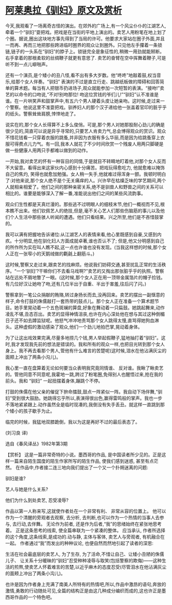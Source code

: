 # [阿莱奥拉《驯妇》原文及赏析](https://www.vrrw.net/wx/15432.html)

今天,我观看了一场离奇古怪的演出。在郊外的广场上,有一个风尘仆仆的江湖艺人,牵着一个“驯妇”耍把戏。把戏是在当街的平地上演出的。卖艺人用粉笔在地上划了个圈。据说,圈出这块地方事先得到了当局的许可。他要求大家站在圈子外面,并且一而再、再而三地把那些跨进临时圈界的观众让到圈外。只见他左手攥着一条锁链,链子的一头系在“驯妇”的脖子上。锁链完全是象征性的,稍微一用劲就能掰断。右手拿着的那根柔软的丝绸鞭子就更有意思了. 卖艺的奋臂在空中挥舞着鞭子,可是听不到一点儿噼啪声。

还有一个演员,是个矮小的丑八怪,看不出有多大岁数。他“咚咚”地敲着鼓,权当音乐,给那个女人伴奏。“驯妇” 表演的不过是直立行走、跳越纸板做的障碍和回答简单的算术题。每当有人把银币扔进场子,观众就能参加一次短暂的表演。“接吻!”卖艺的以命令的口吻说,“不对!别吻那位! 吻这位赏钱的爷们儿!”“驯妇”认不准谁是谁。在一片哄笑声和鼓掌声中,有五六个男人硬着头皮让她亲吻。这时候,走过来一个警察。他说这里不准耍把戏。驯养妇人的那个汉子递给他一张盖着官印的脏乎乎的纸头。警察耸耸肩膀,悻悻地走了。

说实在的,那个女人长得算不上多么俊俏。可是,那个男人对她那股耐心劲儿的确是很少见的,简直可以说是异乎寻常的,只要艺人肯卖力气,总会博得观众的赏识。观众不惜花钱看一只穿着衣服的跳蚤,并非因为衣服有多么华丽,而是因为给跳蚤穿上衣服可得费点儿力气。有一回,我本人就花了不少时间欣赏一个残废人用两只脚硬是做一些健康人用两只手都难以做到的动作。

一开始,我对卖艺的怀有一种盲目的同情,于是就目不转睛地盯着他,对那个女人反而不大留意。看得出来这家伙内心感到十分痛苦。把戏玩得愈吃力, 他就愈难以掩饰自己的焦灼, 笑得也就愈加勉强。女人稍一失手,他就难过得浑身一颤。我顿时明白了:对他来说,那个女人绝不是个无关痛痒的人。兴许早在枯燥乏味的学艺期间,两个人就相亲相爱了。他们之间的那种亲密关系,绝不是驯兽人和野兽之间的关系可以相比的。谁要是能够深入了解一番,准能说出他们之间的某些风流韵事。

观众们生性都是天真烂漫的。那些逃不过明眼人的细枝末节,他们一概视而不见,根本瞧不出来。他们钦佩艺人的绝技,但是,毫不关心艺人们那些伤脑筋的事儿以及他们个人生活中那些骇人听闻的遭遇。他们只看结果。兴之所至,他们是不吝惜鼓掌的。

我可以满有把握地告诉诸位:从江湖艺人的表情来看,他心里既感到自豪,又感到内疚。十分明显,他在驯化妇人方面成就卓著,谁也否认不了; 但是,他又分明感到自己的所作所为实在叫人瞧不起,这一点也许谁也没有发现。(当我这样想的时候,那个女人正在一张窄小的天鹅绒做的氍毹上翻筋斗。)

这时候,警察又走过来,跟卖艺的找麻烦。他说我们妨碍交通,甚至扰乱正常的生活秩序。“一个‘驯妇’?干嘛你们不去看马戏啊?”卖艺的又掏出那张脏乎乎的执照。警察站在远处不屑地瞥了一眼。(这时候,那个女人正在用一顶带金属箔片的帽子捡钱。有几位好汉让她吻了吻,还有几位半出于自重、半出于害羞,往后闪了闪。)

警察拿到一笔公众捐献的贿赂,转过身扬长而去,没再回来。卖艺的摆出一副惬意的样子,命令打鼓的侏儒敲打一套热带的鼓点儿。那个女人正在准备一个算术题节目。她手里晃动着一个五色斑斓的算盘,好象在舞动着一只扁鼓。她跳起舞来,动作凌乱不堪,丑态百出。卖艺的显得神情沮丧,也许在内心深处他在想与其过这种倒楣日子还不如去蹲监狱呢。他怒气冲冲地责骂那个女人跳得太慢,直骂得她狗血淋头。这种虚假的激动感染了观众,他们一个劲儿地拍巴掌,晃动着身体。

为了让这出戏效果完满,尽量多地捞几个钱,男人举起假鞭子,猛地抽打着“驯妇”。这时,我才发现我先前的想法是错误的。我和所有的观众一样,也把目光转到那个女人身上。我不再去看那个男人,管他有什么难言的苦楚呢(这时候,泪水在他沾满灰尘的面颊上冲出了两条小沟儿)。

我心里一直在盘算着无论如何要当众表明我究竟同情谁、 反对谁。我瞅了瞅卖艺的。管他同意不同意呢,我霍地一跳,跨过了粉笔圈,免得别人也醒悟过来,抢在我的前头。我和 “驯妇” 一起扭摆着身体,蹦跳个不停。

打鼓的侏儒在他父亲的催促下拚命擂鼓,鼓点一阵紧似一阵。我自动下场伴舞,“驯妇”受到很大鼓励。她跳得忘乎所以,表演得很出色,赢得雷鸣般的掌声。我也一步不落地紧紧跟上.动作虽然全是临时现凑的,我倒没有失手丢丑。就这样一直跳到那个矮小的孩子歇手为止。

临完的时候，我猛地双膝跪倒，我以为这是再好不过的最后表态了。

(刘习良 译)

选自《春风译丛》1982年第3期



【赏析】 这是一篇非常奇特的小说。墨西哥的作品, 是中国读者所少见的。正是这样一篇来自陌生国度的陌生作家所写的陌生作品, 使我们感到迷惑, 甚至有点茫然。 在作品中,作者接二连三地向我们提出了一个又一个扑朔迷离的问题:

驯妇是谁?

艺人与她是什么关系?

他们为什么到处卖艺, 忍受凌辱?

作品以第一人称来写,这就使作者处在一个非常有利、 非常从容的位置上。 他可以作为一个清醒的旁观者去观察, 去分析, 去判断,也可以作为一个热情的当事人去参与, 去行动,去伴舞。 无论作为前者, 还是作为后者,“我”的思绪始终在紧张地思考着。 正是这条思考的线索, 使全篇串联为一个紧凑的整体。 应当承认, 作者所选择的这个角度,这条线索,是成功的.动与静, 主体与客体, 卖艺人与旁观者, 有机融合在一起。 作者通过“我”而发出的种种议论, 也便自然而然地引起了读者的深思:

生活在社会最底层的卖艺人, 为了生存, 为了活命,不惜让自己、让矮小丑陋的侏儒儿子、 让关系十分暖昧的“驯妇”忍受种种凌辱与取笑(包括警察的欺侮)——这种生活的煎熬,使卖艺人怀着难言的苦楚,以近乎麻木的态度忍受(尽管泪水在他沾满灰尘的面颊上冲出了两条小沟儿)。

也许是因为作者身上充满了南美人所特有的热情吧,所以,作品中激昂的语句,奔放的激情,勇敢的行动随处可见,全篇的结构正是由这几种成分编织而成的,这也许正是墨西哥作品的一个特色吧。

